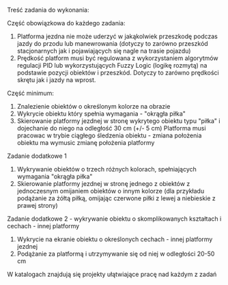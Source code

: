 Treść zadania do wykonania:

Część obowiązkowa do każdego zadania:
1. Platforma jezdna nie może uderzyć w jakąkolwiek przeszkodę podczas jazdy do przodu lub manewrowania (dotyczy to zarówno przeszkód stacjonarnych jak i pojawiających się nagle na trasie pojazdu)
2. Prędkość platform musi być regulowana z wykorzystaniem algorytmów regulacji PID lub wykorzystujących Fuzzy Logic (logikę rozmytą) na podstawie pozycji obiektów i przeszkód. Dotyczy to zarówno prędkości skrętu jak i jazdy na wprost.


Część minimum:
1. Znalezienie obiektów o określonym kolorze na obrazie
2. Wykrycie obiektu który spełnia wymagania - "okrągła piłka"
3. Skierowanie platformy jezdnej w stronę wykrytego obiektu typu "piłka" i dojechanie do niego na odległość 30 cm (+/- 5 cm)
Platforma musi pracowac w trybie ciągłego śledzenia obiektu - zmiana położenia obiektu ma wymusic zmianę położenia platformy


Zadanie dodatkowe 1
1. Wykrywanie obiektów o trzech różnych kolorach, spełniających wymagania "okrągła piłka"
2. Skierowanie platformy jezdnej w stronę jednego z obiektów z jednoczesnym omijaniem obiektów o innym kolorze (dla przykładu podążanie za żółtą piłką, omijając czerwone piłki z lewej a niebieskie z prawej strony)


Zadanie dodatkowe 2 - wykrywanie obiektu o skomplikowanych kształtach i cechach - innej platformy
1. Wykrycie na ekranie obiektu o określonych cechach - innej platformy jezdnej
2. Podążanie za platformą i utrzymywanie się od niej w odległości 20-50 cm

W katalogach znajdują się projekty ułątwiające pracę nad każdym z zadań

